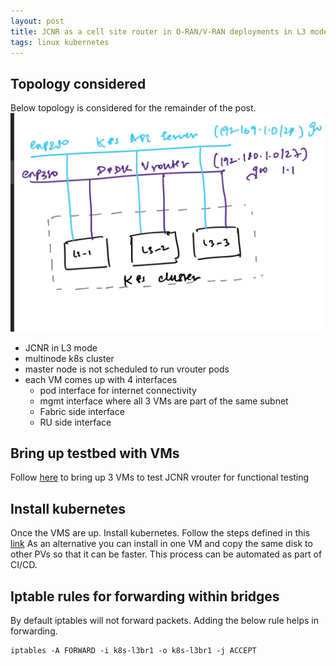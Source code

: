 ```yaml
---
layout: post
title: JCNR as a cell site router in O-RAN/V-RAN deployments in L3 model
tags: linux kubernetes
---
```


## Topology considered 
Below topology is considered for the remainder of the post. 
![topology](/images/jcnr_l3_topo.png)

- JCNR in L3 mode
- multinode k8s cluster 
- master node is not scheduled to run vrouter pods 
- each VM comes up with 4 interfaces
    - pod interface for internet connectivity
    - mgmt interface where all 3 VMs are part of the same subnet
    - Fabric side interface 
    - RU side interface  

## Bring up testbed with VMs 
Follow [here](https://github.com/ARD92/kubevirt-manifests/tree/main/jcnr-l3) to bring up 3 VMs to test JCNR vrouter for functional testing 

## Install kubernetes
Once the VMS are up. Install kubernetes. Follow the steps defined in this [link](https://ard92.github.io/2022/04/23/setting-up-k8s-in-ubuntu.html)
As an alternative you can install in one VM and copy the same disk to other PVs so that it can be faster. This process can be automated as part of CI/CD.

## Iptable rules for forwarding within bridges

By default iptables will not forward packets. Adding the below rule helps in forwarding. 

```
iptables -A FORWARD -i k8s-l3br1 -o k8s-l3br1 -j ACCEPT
```
